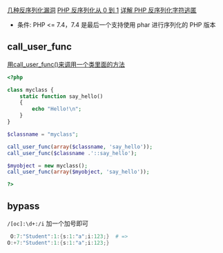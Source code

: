 [几种反序列化漏洞](https://mp.weixin.qq.com/s/PoM_1wmPH8T2EkwOKGrCLA)
[PHP 反序列化从 0 到 1](http://mp.weixin.qq.com/s?__biz=MzUzMDUxNTE1Mw==&mid=2247496642&idx=1&sn=d1c120b862c75f586492ee9daf011f95)
[详解 PHP 反序列化字符逃匿](http://mp.weixin.qq.com/s?__biz=MzUzMDUxNTE1Mw==&mid=2247495677&idx=1&sn=8b5d7efcb290219f1af7029078d81012)

- 条件: PHP <= 7.4，7.4 是最后一个支持使用 phar 进行序列化的 PHP 版本

## call_user_func
[用call_user_func()来调用一个类里面的方法](https://www.php.net/manual/zh/function.call-user-func)
```php
<?php

class myclass {
    static function say_hello()
    {
        echo "Hello!\n";
    }
}

$classname = "myclass";

call_user_func(array($classname, 'say_hello'));
call_user_func($classname .'::say_hello');

$myobject = new myclass();
call_user_func(array($myobject, 'say_hello'));

?>
```


## bypass

`/[oc]:\d+:/i`  加一个加号即可
```ps1
 O:7:"Student":1:{s:1:"a";i:123;}  # =>
O:+7:"Student":1:{s:1:"a";i:123;}
```